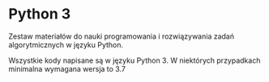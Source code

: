 # Python 3

Zestaw materiałów do nauki programowania i rozwiązywania zadań algorytmicznych w języku Python.

Wszystkie kody napisane są w języku Python 3. W niektórych przypadkach minimalna wymagana wersja to 3.7
